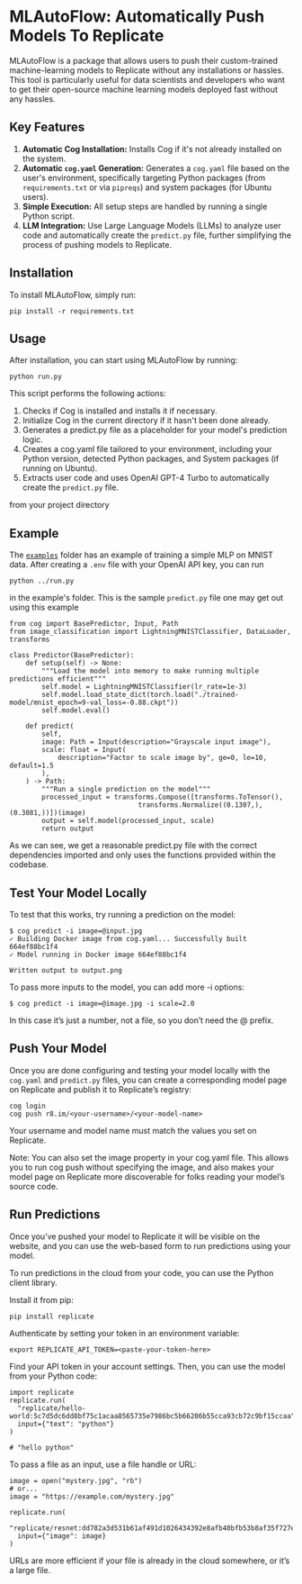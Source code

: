 # MLAutoFlow: Automatically Push Models To Replicate

MLAutoFlow is a package that allows users to push their custom-trained machine-learning models to Replicate without any installations or hassles. This tool is particularly useful for data scientists and developers who want to get their open-source machine learning models deployed fast without any hassles.

## Key Features
1) **Automatic Cog Installation:** Installs Cog if it's not already installed on the system.
2) **Automatic `cog.yaml` Generation:** Generates a `cog.yaml` file based on the user's environment, specifically targeting Python packages (from `requirements.txt` or via `pipreqs`) and system packages (for Ubuntu users).
3) **Simple Execution:** All setup steps are handled by running a single Python script.
4) **LLM Integration:** Use Large Language Models (LLMs) to analyze user code and automatically create the `predict.py` file, further simplifying the process of pushing models to Replicate.

## Installation
To install MLAutoFlow, simply run:

```
pip install -r requirements.txt
```

## Usage
After installation, you can start using MLAutoFlow by running:

```
python run.py
```
This script performs the following actions:

1) Checks if Cog is installed and installs it if necessary.
2) Initialize Cog in the current directory if it hasn't been done already.
3) Generates a predict.py file as a placeholder for your model's prediction logic.
4) Creates a cog.yaml file tailored to your environment, including your Python version, detected Python packages, and System packages (if running on Ubuntu).
6) Extracts user code and uses OpenAI GPT-4 Turbo to automatically create the `predict.py` file.

from your project directory

## Example
The [`examples`](examples) folder has an example of training a simple MLP on MNIST data. After creating a `.env` file with your OpenAI API key, you can run

```
python ../run.py
```

in the example's folder. This is the sample `predict.py` file one may get out using this example

```
from cog import BasePredictor, Input, Path
from image_classification import LightningMNISTClassifier, DataLoader, transforms

class Predictor(BasePredictor):
    def setup(self) -> None:
        """Load the model into memory to make running multiple predictions efficient"""
        self.model = LightningMNISTClassifier(lr_rate=1e-3)
        self.model.load_state_dict(torch.load("./trained-model/mnist_epoch=9-val_loss=-0.88.ckpt"))
        self.model.eval()

    def predict(
        self,
        image: Path = Input(description="Grayscale input image"),
        scale: float = Input(
            description="Factor to scale image by", ge=0, le=10, default=1.5
        ),
    ) -> Path:
        """Run a single prediction on the model"""
        processed_input = transforms.Compose([transforms.ToTensor(),
                                transforms.Normalize((0.1307,), (0.3081,))])(image)
        output = self.model(processed_input, scale)
        return output
```
As we can see, we get a reasonable predict.py file with the correct dependencies imported and only uses the functions provided within the codebase.

## Test Your Model Locally
To test that this works, try running a prediction on the model:

```
$ cog predict -i image=@input.jpg
✓ Building Docker image from cog.yaml... Successfully built 664ef88bc1f4
✓ Model running in Docker image 664ef88bc1f4

Written output to output.png
```

To pass more inputs to the model, you can add more -i options:

```
$ cog predict -i image=@image.jpg -i scale=2.0
```

In this case it’s just a number, not a file, so you don’t need the @ prefix.

## Push Your Model
Once you are done configuring and testing your model locally with the `cog.yaml` and `predict.py` files, you can create a corresponding model page on Replicate and publish it to Replicate’s registry:

```
cog login
cog push r8.im/<your-username>/<your-model-name>
```

Your username and model name must match the values you set on Replicate.

Note: You can also set the image property in your cog.yaml file. This allows you to run cog push without specifying the image, and also makes your model page on Replicate more discoverable for folks reading your model’s source code.

## Run Predictions
Once you’ve pushed your model to Replicate it will be visible on the website, and you can use the web-based form to run predictions using your model.

To run predictions in the cloud from your code, you can use the Python client library.

Install it from pip:

```
pip install replicate
```

Authenticate by setting your token in an environment variable:

```
export REPLICATE_API_TOKEN=<paste-your-token-here>
```

Find your API token in your account settings. Then, you can use the model from your Python code:

```
import replicate
replicate.run(
  "replicate/hello-world:5c7d5dc6dd8bf75c1acaa8565735e7986bc5b66206b55cca93cb72c9bf15ccaa",
  input={"text": "python"}
)

# "hello python"
```

To pass a file as an input, use a file handle or URL:

```
image = open("mystery.jpg", "rb")
# or...
image = "https://example.com/mystery.jpg"

replicate.run(
  "replicate/resnet:dd782a3d531b61af491d1026434392e8afb40bfb53b8af35f727e80661489767",
  input={"image": image}
)
```
URLs are more efficient if your file is already in the cloud somewhere, or it’s a large file.

